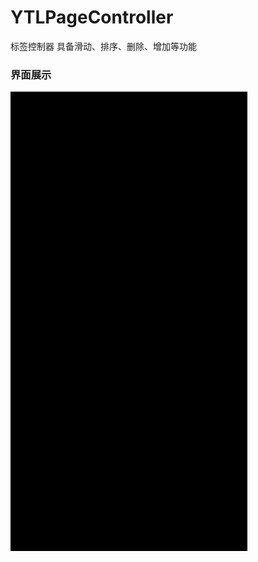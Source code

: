 # YTLPageController
标签控制器
具备滑动、排序、删除、增加等功能
### 界面展示
![YTLPageController](images/screengif2.gif "Example")
